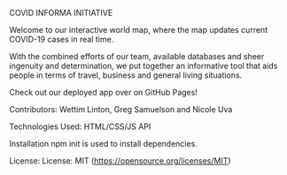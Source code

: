 COVID INFORMA INITIATIVE

Welcome to our interactive world map, where the map updates current COVID-19 cases in real time. 

With the combined efforts of our team, available databases and sheer ingenuity and determination, we put together an informative tool that aids people in terms of travel, business and general living situations.

Check out our deployed app over on GitHub Pages!

Contributors:
Wettim Linton, Greg Samuelson and Nicole Uva


Technologies Used:
HTML/CSS/JS API

Installation
npm init is used to install dependencies.


License:
License: MIT (https://opensource.org/licenses/MIT)

